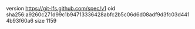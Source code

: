 version https://git-lfs.github.com/spec/v1
oid sha256:a9260c271d99c1b94713336428abfc2b5c06d6d08adf9d3fc03d4414b93f60a6
size 1159
